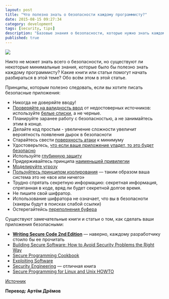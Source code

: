 ```yaml
---
layout: post
title: "Что полезно знать о безопасности каждому программисту?"
date: 2015-08-15 09:27:34
category: development
tags: [security, tips]
description: "Базовые знания о безопасности, которые нужно знать каждому программисту."
published: true
---
```

<img src="https://pp.vk.me/c543107/v543107696/45d9/WFkpd0ZfWV0.jpg" class="img-responsive" /><br />

Никто не может знать всего о безопасности, но существуют ли некоторые минимальные знания, которые было бы полезно знать каждому программисту? Какие книги или статьи помогут начать разбираться в этой теме? Обо всём этом в этой статье. 

<!-- more -->

Принципы, которым полезно следовать, если вы хотите писать безопасные приложения:
<ul>
<li>Никогда не доверяйте вводу! </li>
<li><a href="http://www.ibm.com/developerworks/library/l-sp2.html">Проверяйте на валидность ввод</a> от недостоверных источников: используйте <a href="https://en.wikipedia.org/wiki/Whitelist">белые списки</a>, а не черные.</li>
<li>Планируйте заранее работу с безопасностью, а не занимайтесь этим в конце.</li>
<li>Делайте код простым - увеличение сложности увеличит вероятность появления дырок в безопасноти</li>
<li>Старайтесь свести <a href="https://ru.wikipedia.org/wiki/%D0%9F%D0%BE%D0%B2%D0%B5%D1%80%D1%85%D0%BD%D0%BE%D1%81%D1%82%D1%8C_%D0%B0%D1%82%D0%B0%D0%BA%D0%B8">поверхность атаки</a> к минимуму</li>
<li>Удостоверьтесь, <a href="http://www.owasp.org/index.php/Fail_securely">что если ваше приложение упадет, то это будет безопасно</a></li>
<li>Используйте <a href="https://buildsecurityin.us-cert.gov/bsi/articles/knowledge/principles/347-BSI.html">глубинную защиту</a></li>
<li>Придерживайтесь принципа <a href="https://buildsecurityin.us-cert.gov/bsi/articles/knowledge/principles/351-BSI.html">наименьшей привилегии</a>  </li>
<li><a href="http://www.owasp.org/index.php/Threat_Risk_Modeling">Моделируйте угрозу</a></li>
<li><a href="http://www.cgisecurity.com/owasp/html/ch04s09.html">Пользуйтесь принципом изолирования</a> &mdash; таким образом ваша система это не «все или ничего»</li>
<li>Трудно спрятать секретную информацию: секретная информация, спрятанная в коде, вряд ли будет секретной долгое время.</li>
<li>Не пишите свой шифратор.</li>
<li>Использование шифратора не означает, что вы в безопасноти (хакеры будут в поисках слабой ссылки)</li>
<li>Остерегайтейсь <a href="http://www.linuxjournal.com/article/6701">переполнения буфера</a></li>
</ul>

<p>Существуют замечательные книги и статьи о том, как сделать ваши приложения безопасными: </p>

<ul>
<li><a href="http://rads.stackoverflow.com/amzn/click/0735617228"><strong>Writing Secure Code 2nd Edition</strong></a> &mdash; наверно, каждому разработчику стоило бы ее прочитать</li>
<li><a href="http://rads.stackoverflow.com/amzn/click/020172152X">Building Secure Software: How to Avoid Security Problems the Right Way </a></li>
<li><a href="http://rads.stackoverflow.com/amzn/click/0596003943">Secure Programming Cookbook</a></li>
<li><a href="https://docs.google.com/viewer?url=http://www.usenix.org/events/sec04/tech/slides/mcgraw.pdf">Exploiting Software</a></li>
<li><a href="http://www.cl.cam.ac.uk/~rja14/book.html">Security Engineering</a> &mdash; отличная книга</li>
<li><a href="http://www.dwheeler.com/secure-programs/Secure-Programs-HOWTO/index.html">Secure Programming for Linux and Unix HOWTO</a></li>
</ul>


<a href="http://stackoverflow.com/questions/2794016/what-should-every-programmer-know-about-security">Источник</a>

**Перевод: Артём Дрёмов**

